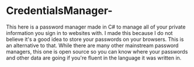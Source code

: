 # CredentialsManager-
This here is a password manager made in C# to manage all of your private information you sign in to websites with. I made this because I do not believe it's a good idea to store your passwords on your browsers. This is an alternative to that. While there are many other mainstream password managers, this one is open source so you can know where your passwords and other data are going if you're fluent in the language it was written in.
